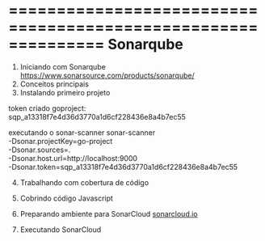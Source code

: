 ==============================================================
Sonarqube
==============================================================
1) Iniciando com Sonarqube
https://www.sonarsource.com/products/sonarqube/
2) Conceitos principais
3) Instalando primeiro projeto 

token criado
goproject: sqp_a13318f7e4d36d3770a1d6cf228436e8a4b7ec55

executando o sonar-scanner
sonar-scanner \
  -Dsonar.projectKey=go-project \
  -Dsonar.sources=. \
  -Dsonar.host.url=http://localhost:9000 \
  -Dsonar.token=sqp_a13318f7e4d36d3770a1d6cf228436e8a4b7ec55
  
4) Trabalhando com cobertura de código
5) Cobrindo código Javascript
6) Preparando ambiente para SonarCloud
[sonarcloud.io](https://www.sonarsource.com/products/sonarcloud/)

7) Executando SonarCloud


